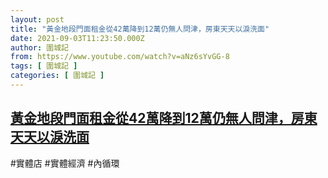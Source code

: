 ```yaml
---
layout: post
title: "黃金地段門面租金從42萬降到12萬仍無人問津，房東天天以淚洗面"
date: 2021-09-03T11:23:50.000Z
author: 圍城記
from: https://www.youtube.com/watch?v=aNz6sYvGG-8
tags: [ 圍城記 ]
categories: [ 圍城記 ]
---
```

<!--1630668230000-->
[黃金地段門面租金從42萬降到12萬仍無人問津，房東天天以淚洗面](https://www.youtube.com/watch?v=aNz6sYvGG-8)
------

<div>
#實體店 #實體經濟 #內循環
</div>
